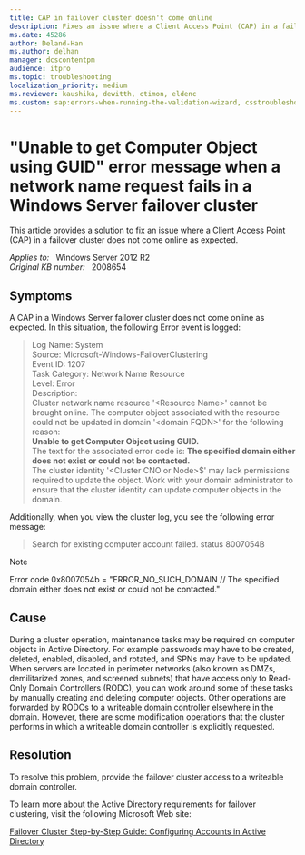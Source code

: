 ```yaml
---
title: CAP in failover cluster doesn't come online
description: Fixes an issue where a Client Access Point (CAP) in a failover cluster does not come online as expected.
ms.date: 45286
author: Deland-Han
ms.author: delhan
manager: dcscontentpm
audience: itpro
ms.topic: troubleshooting
localization_priority: medium
ms.reviewer: kaushika, dewitth, ctimon, eldenc
ms.custom: sap:errors-when-running-the-validation-wizard, csstroubleshoot
---
```

# "Unable to get Computer Object using GUID" error message when a network name request fails in a Windows Server failover cluster

This article provides a solution to fix an issue where a Client Access Point (CAP) in a failover cluster does not come online as expected.

_Applies to:_ &nbsp; Windows Server 2012 R2  
_Original KB number:_ &nbsp; 2008654

## Symptoms

A CAP in a Windows Server failover cluster does not come online as expected. In this situation, the following Error event is logged:  

> Log Name:      System  
Source:        Microsoft-Windows-FailoverClustering  
Event ID:      1207  
Task Category: Network Name Resource  
Level:         Error  
Description:  
Cluster network name resource '\<Resource Name>' cannot be brought online. The computer object associated with the resource could not be updated in domain '\<domain FQDN>' for the following reason:  
 **Unable to get Computer Object using GUID.**  
 The text for the associated error code is: **The specified domain either does not exist or could not be contacted.**  
 The cluster identity '\<Cluster CNO or Node>$' may lack permissions required to update the object. Work with your domain administrator to ensure that the cluster identity can update computer objects in the domain.  

 Additionally, when you view the cluster log, you see the following error message:  
 > Search for existing computer account failed. status 8007054B  

> [!NOTE]
> Error code 0x8007054b = "ERROR_NO_SUCH_DOMAIN // The specified domain either does not exist or could not be contacted."  

## Cause

During a cluster operation, maintenance tasks may be required on computer objects in Active Directory. For example passwords may have to be created, deleted, enabled, disabled, and rotated, and SPNs may have to be updated. When servers are located in perimeter networks (also known as DMZs, demilitarized zones, and screened subnets) that have access only to Read-Only Domain Controllers (RODC), you can work around some of these tasks by manually creating and deleting computer objects. Other operations are forwarded by RODCs to a writeable domain controller elsewhere in the domain.  However, there are some modification operations that the cluster performs in which a writeable domain controller is explicitly requested.  

## Resolution

To resolve this problem, provide the failover cluster access to a writeable domain controller.

To learn more about the Active Directory requirements for failover clustering, visit the following Microsoft Web site:
  
[Failover Cluster Step-by-Step Guide: Configuring Accounts in Active Directory](/previous-versions/windows/it-pro/windows-server-2008-R2-and-2008/cc731002(v=ws.10))  
